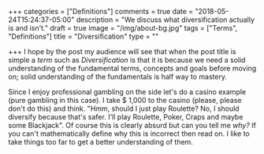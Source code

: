 +++
categories = ["Definitions"]
comments = true
date = "2018-05-24T15:24:37-05:00"
description = "We discuss what diversification actually is and isn't."
draft = true
image = "/img/about-bg.jpg"
tags = ["Terms", "Definitions"]
title = "Diversification"
type = ""

+++
I hope by the post my audience will see that when the post title is simple a _term_ such as _Diversification_ is that it is because we need a solid understanding of the fundamental terms, concepts and goals before moving on; solid understanding of the fundamentals is half way to mastery. 

Since I enjoy professional gambling on the side let's do a casino example (pure gambling in this case). I take $ 1,000 to the casino (please, please don't do this) and think. "Hmm, should I just play Roulette? No, I should diversify because that's safer. I'll play Roulette, Poker, Craps and maybe some Blackjack". Of course this is clearly absurd but can you tell me _why?_ If you can't mathematically define why this is incorrect then read on.  I like to take things too far to get a better understanding of them.